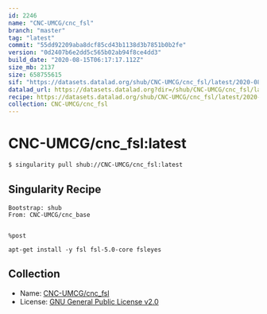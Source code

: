 ```yaml
---
id: 2246
name: "CNC-UMCG/cnc_fsl"
branch: "master"
tag: "latest"
commit: "55dd92209aba8dcf85cd43b1138d3b7851b0b2fe"
version: "0d2407b6e2dd5c565b02ab94f8ce4dd3"
build_date: "2020-08-15T06:17:17.112Z"
size_mb: 2137
size: 658755615
sif: "https://datasets.datalad.org/shub/CNC-UMCG/cnc_fsl/latest/2020-08-15-55dd9220-0d2407b6/0d2407b6e2dd5c565b02ab94f8ce4dd3.simg"
datalad_url: https://datasets.datalad.org?dir=/shub/CNC-UMCG/cnc_fsl/latest/2020-08-15-55dd9220-0d2407b6/
recipe: https://datasets.datalad.org/shub/CNC-UMCG/cnc_fsl/latest/2020-08-15-55dd9220-0d2407b6/Singularity
collection: CNC-UMCG/cnc_fsl
---
```


# CNC-UMCG/cnc_fsl:latest

```bash
$ singularity pull shub://CNC-UMCG/cnc_fsl:latest
```

## Singularity Recipe

```singularity
Bootstrap: shub
From: CNC-UMCG/cnc_base


%post

apt-get install -y fsl fsl-5.0-core fsleyes
```

## Collection

 - Name: [CNC-UMCG/cnc_fsl](https://github.com/CNC-UMCG/cnc_fsl)
 - License: [GNU General Public License v2.0](https://api.github.com/licenses/gpl-2.0)

